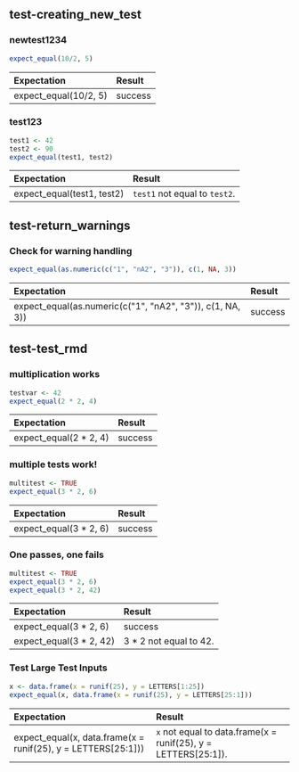 ## test-creating_new_test 

### newtest1234 
```r
expect_equal(10/2, 5) 
```
|Expectation           |Result  |
|:---------------------|:-------|
|expect_equal(10/2, 5) |success | 


### test123 
```r
test1 <- 42
test2 <- 90
expect_equal(test1, test2) 
```
|Expectation                |Result                        |
|:--------------------------|:-----------------------------|
|expect_equal(test1, test2) |`test1` not equal to `test2`. | 


## test-return_warnings 

### Check for warning handling 
```r
expect_equal(as.numeric(c("1", "nA2", "3")), c(1, NA, 3)) 
```
|Expectation                                               |Result  |
|:---------------------------------------------------------|:-------|
|expect_equal(as.numeric(c("1", "nA2", "3")), c(1, NA, 3)) |success | 


## test-test_rmd 

### multiplication works 
```r
testvar <- 42
expect_equal(2 * 2, 4) 
```
|Expectation            |Result  |
|:----------------------|:-------|
|expect_equal(2 * 2, 4) |success | 


### multiple tests work! 
```r
multitest <- TRUE
expect_equal(3 * 2, 6) 
```
|Expectation            |Result  |
|:----------------------|:-------|
|expect_equal(3 * 2, 6) |success | 


### One passes, one fails 
```r
multitest <- TRUE
expect_equal(3 * 2, 6)
expect_equal(3 * 2, 42) 
```
|Expectation             |Result                 |
|:-----------------------|:----------------------|
|expect_equal(3 * 2, 6)  |success                |
|expect_equal(3 * 2, 42) |3 * 2 not equal to 42. | 


### Test Large Test Inputs 
```r
x <- data.frame(x = runif(25), y = LETTERS[1:25])
expect_equal(x, data.frame(x = runif(25), y = LETTERS[25:1])) 
```
|Expectation                                                   |Result                                                         |
|:-------------------------------------------------------------|:--------------------------------------------------------------|
|expect_equal(x, data.frame(x = runif(25), y = LETTERS[25:1])) |`x` not equal to data.frame(x = runif(25), y = LETTERS[25:1]). | 

